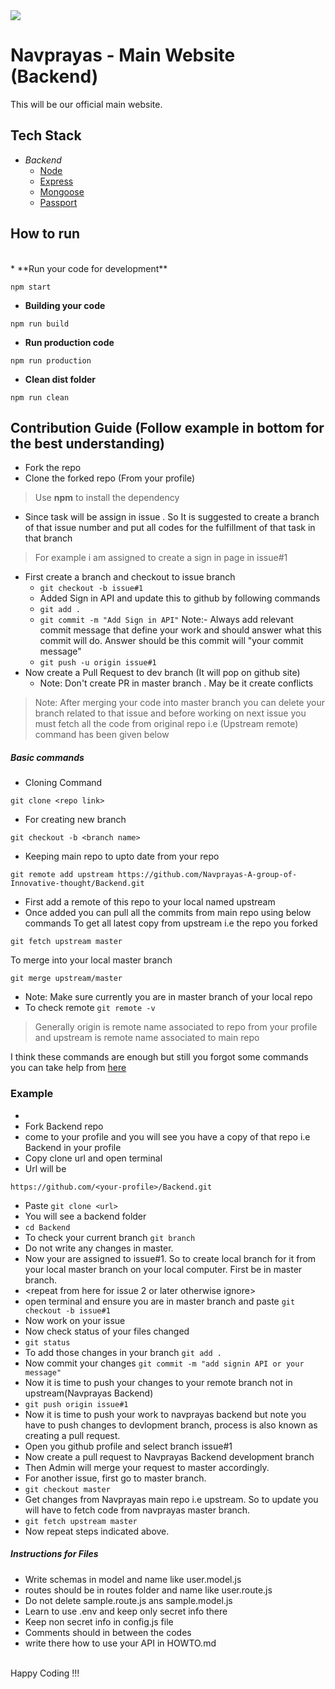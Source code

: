 <img src="http://navprayas.in/static/img/pp2.png">
<h1>Navprayas - Main Website (Backend)
</h1>This will be our official main website.

## Tech Stack

* *Backend*
    * [Node](https://nodejs.org/en/)
    * [Express](https://expressjs.com/)
    * [Mongoose](https://mongoosejs.com/)
    * [Passport](http://www.passportjs.org/)

## How to run
<br>
* **Run your code for development**

```
npm start
```

* **Building your code**

```
npm run build
```

* **Run production code**

```
npm run production
```

* **Clean dist folder**

```
npm run clean
```

## Contribution Guide (Follow example in bottom for the best understanding)

* Fork the repo
* Clone the forked repo (From your profile)

> Use **npm** to install the dependency

* Since task will be assign in issue . So It is suggested to create a branch of that issue number and put all codes for the fulfillment of that task in that branch

> For example i am assigned to create a sign in page in issue#1

* First create a branch and checkout to issue branch
    * `git checkout -b issue#1`
    * Added Sign in API and update this to github by following commands
    * `git add .`
    * `git commit -m "Add Sign in API"`
    Note:- Always add relevant commit message that define your work and should answer what this commit will do.
    Answer should be this commit will "your commit message"
    * `git push -u origin issue#1`
* Now create a Pull Request to dev branch (It will pop on github site)
    * Note: Don't create PR in master branch . May be it create conflicts

> Note: After merging your code into master branch you can delete your branch related to that issue and before working on next issue you must fetch all the code from original repo i.e (Upstream remote) command has been given below

##### Basic commands

* Cloning Command

```
git clone <repo link>
```

* For creating new branch

```
git checkout -b <branch name>
```

* Keeping main repo to upto date from your repo

```
git remote add upstream https://github.com/Navprayas-A-group-of-Innovative-thought/Backend.git
```

* First add a remote of this repo to your local named upstream
* Once added you can pull all the commits from main repo using below commands
To get all latest copy from upstream i.e the repo you forked

```
git fetch upstream master
```

To merge into your local master branch

```
git merge upstream/master
```

* Note: Make sure currently you are in master branch of your local repo
* To check remote
`git remote -v`

> Generally origin is remote name associated to repo from your profile
> and upstream is remote name associated to main repo

I think these commands are enough but still you forgot some commands you can take help from [here](https://github.com/kmrakash/practice/blob/master/GithubCommands.md)
<br>
### Example

* 
* Fork Backend repo
* come to your profile and you will see you have a copy of that repo i.e Backend in your profile
* Copy clone url and open terminal
* Url will be <span class="colour" style="color:rgb(212, 212, 212)"></span>

```
https://github.com/<your-profile>/Backend.git
```

* Paste `git clone <url>`
* You will see a backend folder
* `cd Backend`
* To check your current branch `git branch`
* Do not write any changes in master.
* Now your are assigned to issue#1. So to create local branch for it from your local master branch on your local computer. First be in master branch.
* \<repeat from here for issue 2 or later otherwise ignore>
* open terminal and ensure you are in master branch and paste `git checkout -b issue#1`
* Now work on your issue
* Now check status of your files changed
* `git status`
* To add those changes in your branch `git add .`
* Now commit your changes `git commit -m "add signin API or your message"`
* Now it is time to push your changes to your remote branch not in upstream(Navprayas Backend)
* `git push origin issue#1`
* Now it is time to push your work to navprayas backend but note you have to push changes to devlopment branch, process is also known as creating a pull request.
* Open you github profile and select branch issue#1
* Now create a pull request to Navprayas Backend development branch
* Then Admin will merge your request to master accordingly.
* For another issue, first go to master branch.
* `git checkout master`
* Get changes from Navprayas main repo i.e upstream. So to update you will have to fetch code from navprayas master branch.
* `git fetch upstream master`
* Now repeat steps indicated above.

##### Instructions for Files

* Write schemas in model and name like user.model.js
* routes should be in routes folder and name like user.route.js
* Do not delete sample.route.js ans sample.model.js
* Learn to use .env and keep only secret info there
* Keep non secret info in config.js file
* Comments should in between the codes
* write there how to use your API in HOWTO.md

<br>
Happy Coding !!!